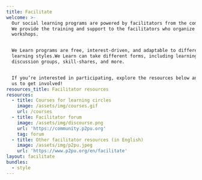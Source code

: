 ```yaml
---
title: Facilitate
welcome: >-
  Our social learning programs are powered by facilitators from the community.
  We provide the training and support to the facilitators who organize and lead
  workshops.


  We Learn programs are free, interest-driven, and adaptable to different
  learning styles.We Learn can take different forms, including learning circles,
  discussion groups, skill-shares, and more.


  If you’re interested in participating, explore the resources below and contact
  us to get involved!
resources_title: Facilitator resources
resources:
  - title: Courses for learning circles
    image: /assets/img/courses.gif
    url: /courses
  - title: Facilitator forum
    image: /assets/img/discourse.png
    url: 'https://community.p2pu.org'
    tag: forum
  - title: Other facilitator resources (in English)
    image: /assets/img/p2pu.jpeg
    url: 'https://www.p2pu.org/en/facilitate'
layout: facilitate
bundles:
  - style
---
```

